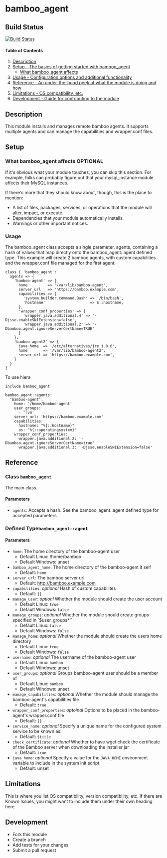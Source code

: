 # bamboo_agent

## Build Status
[![Build Status](https://travis-ci.org/Siebjee/bamboo_agent.svg?branch=master)](https://travis-ci.org/Siebjee/bamboo_agent)

#### Table of Contents

1. [Description](#description)
1. [Setup - The basics of getting started with bamboo_agent](#setup)
    * [What bamboo_agent affects](#what-bamboo_agent-affects)
1. [Usage - Configuration options and additional functionality](#usage)
1. [Reference - An under-the-hood peek at what the module is doing and how](#reference)
1. [Limitations - OS compatibility, etc.](#limitations)
1. [Development - Guide for contributing to the module](#development)

## Description

This module installs and manages remote bamboo agents. It supports multiple agents and can manage the capabilities and wrapper.conf files.

## Setup

### What bamboo_agent affects **OPTIONAL**

If it's obvious what your module touches, you can skip this section. For
example, folks can probably figure out that your mysql_instance module affects
their MySQL instances.

If there's more that they should know about, though, this is the place to mention:

* A list of files, packages, services, or operations that the module will alter,
  impact, or execute.
* Dependencies that your module automatically installs.
* Warnings or other important notices.

### Usage

The bamboo_agent class accepts a single parameter, agents, containing a hash of values that map directly onto the bamboo_agent::agent defined type. This example will create 2 bamboo agents, with custom capabilities and the wrapper.conf file managed for the first agent.

```
class { 'bamboo_agent':
  agents => {
    'bamboo-agent' => {
      home         => '/var/lib/bamboo-agent',
      server_url   => 'https://bamboo.example.com',
      capabilities => {
        'system.builder.command.Bash' => '/bin/bash',
        'hostname'                    => $::hostname,
      },
      'wrapper_conf_properties' => {
        'wrapper.java.additional.4' => '-Djsse.enableSNIExtension=false',
        'wrapper.java.additional.2' => '-Dbamboo.agent.ignoreServerCertName=TRUE'
      }
    },
    'bamboo-agent2' => {
      java_home  => '/etc/alternatives/jre_1.8.0',
      home       => '/var/lib/bamboo-agent2',
      server_url => 'https://bamboo.example.com',
    }
  }
}
```

To use hiera
```
include bamboo_agent
```

```
bamboo_agent::agents:
  'bamboo-agent':
    home: '/home/bamboo-agent'
    user_groups:
      - 'rvm'
    server_url: 'https://bamboo.example.com'
    capabilities:
      hostname: "%{::hostname}"
      os: "%{::operatingsystem}"
    wrapper_conf_properties:
      wrapper.java.additional.2: '-Dbamboo.agent.ignoreServerCertName=true'
      wrapper.java.additional.3: '-Djsse.enableSNIExtension=false'
```


## Reference

### Class `bamboo_agent`
The main class.
#### Parameters
* `agents`: Accepts a hash. See the bamboo_agent::agent defined type for accepted parameters

### Defined Type`bamboo_agent::agent`
#### Parameters
* `home`: The home directory of the bamboo-agent user
    - Default Linux: /home/bamboo
    - Default Windows: unset
* `bamboo_agent_home`: The home directory of the bamboo-agent it self
    - Default: `home`
* `server_url`: The bamboo server url
    - Default: http://bamboo.example.com
* `capabilities`: *optional* Hash of custom capabilites
    - Default: `{}`
* `manage_user`: *optionl* Whether the module should create the user account
    - Default Linux: `true`
    - Default Windows: `false`
* `manage_groups`: *optional* Whether the module should create groups specified in `$user_groups*``
    - Default Linux: `false`
    - Default Windows: `false`
* `manage_home`: *optional* Whether the module should create the users home directory
    - Default Linux: `true`
    - Default Windows: `false`
* `username`: *optional* The username of the bamboo-agent user
    - Default Linux: `bamboo`
    - Default Windows: unset
* `user_groups`: *optional* Groups bamboo-agent user should be a member of
    - Default Linux: `bamboo`
    - Default Windows: unset
* `manage_capabilities`: *optional* Whether the module should manage the bamboo-agent's capabilities file
    - Default: `true`
* `wrapper_conf_properties`: *optoinal* Options to be placed in the bamboo-agent's wrapper.conf file
    - Default: `{}`
* `service_name`: *optional* Specify a unique name for the configured system service to be known as.
    - Default: `$title`
* `check_certificate`: *optional* Whether to have wget check the certificate of the Bamboo server when downloading the installer jar
    - Default: `true`
* `java_home`: *optional* Specify a value for the `JAVA_HOME` environment variable to include in the system init script.
    - Default: unset

## Limitations

This is where you list OS compatibility, version compatibility, etc. If there
are Known Issues, you might want to include them under their own heading here.

## Development

- Fork this module
- Create a branch
- Add tests for your changes
- Submit a pull request

